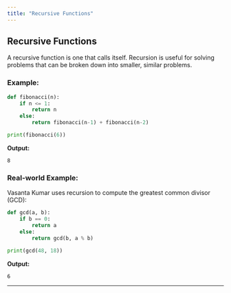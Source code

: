 ```yaml
---
title: "Recursive Functions"
---
```


## Recursive Functions

A recursive function is one that calls itself. Recursion is useful for solving problems that can be broken down into smaller, similar problems.

### Example:
```python
def fibonacci(n):
    if n <= 1:
        return n
    else:
        return fibonacci(n-1) + fibonacci(n-2)

print(fibonacci(6))
```

**Output:**
```
8
```

### Real-world Example:
Vasanta Kumar uses recursion to compute the greatest common divisor (GCD):
```python
def gcd(a, b):
    if b == 0:
        return a
    else:
        return gcd(b, a % b)

print(gcd(48, 18))
```

**Output:**
```
6
```

---
